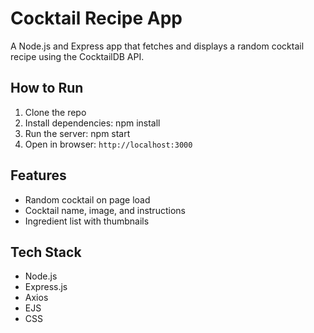# Cocktail Recipe App

A Node.js and Express app that fetches and displays a random cocktail recipe using the CocktailDB API.

## How to Run

1. Clone the repo
2. Install dependencies:
   npm install
3. Run the server:
   npm start
4. Open in browser: `http://localhost:3000`

## Features

- Random cocktail on page load
- Cocktail name, image, and instructions
- Ingredient list with thumbnails

## Tech Stack

- Node.js
- Express.js
- Axios
- EJS
- CSS
